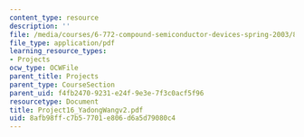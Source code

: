 ```yaml
---
content_type: resource
description: ''
file: /media/courses/6-772-compound-semiconductor-devices-spring-2003/8afb98ffc7b57701e806d6a5d79080c4_Project16_YadongWangv2.pdf
file_type: application/pdf
learning_resource_types:
- Projects
ocw_type: OCWFile
parent_title: Projects
parent_type: CourseSection
parent_uid: f4fb2470-9231-e24f-9e3e-7f3c0acf5f96
resourcetype: Document
title: Project16_YadongWangv2.pdf
uid: 8afb98ff-c7b5-7701-e806-d6a5d79080c4
---
```

